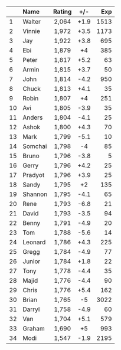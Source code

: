 | |Name|Rating|+/-|Exp|
|-|:---|:----:|:-:|--:|
|1|Walter|2,064|+1.9|1513|
|2|Vinnie|1,972|+3.5|1173|
|3|Jay|1,922|+3.8|695|
|4|Ebi|1,879|+4|385|
|5|Peter|1,817|+5.2|63|
|6|Armin|1,815|+3.7|50|
|7|John|1,814|-4.2|950|
|8|Chuck|1,813|+4.1|35|
|9|Robin|1,807|+4|251|
|10|Avi|1,805|-3.9|35|
|11|Anders|1,804|-4.1|25|
|12|Ashok|1,800|+4.3|70|
|13|Mark|1,799|-5.1|10|
|14|Somchai|1,798|-4|85|
|15|Bruno|1,796|-3.8|5|
|16|Gerry|1,796|+4.2|25|
|17|Pradyot|1,796|+3.9|25|
|18|Sandy|1,795|+2|135|
|19|Shannon|1,795|-4.1|65|
|20|Rene|1,793|-6.8|21|
|21|David|1,793|-3.5|94|
|22|Benny|1,791|-4.9|20|
|23|Tom|1,788|-5.6|14|
|24|Leonard|1,786|+4.3|225|
|25|Gregg|1,784|-4.9|77|
|26|Junior|1,784|+1.8|22|
|27|Tony|1,778|-4.4|35|
|28|Majid|1,776|-4.4|90|
|29|Chris|1,776|+5.4|162|
|30|Brian|1,765|-5|3022|
|31|Darryl|1,758|-4.9|60|
|32|Van|1,704|+5.1|579|
|33|Graham|1,690|+5|993|
|34|Modi|1,547|-1.9|2195|
